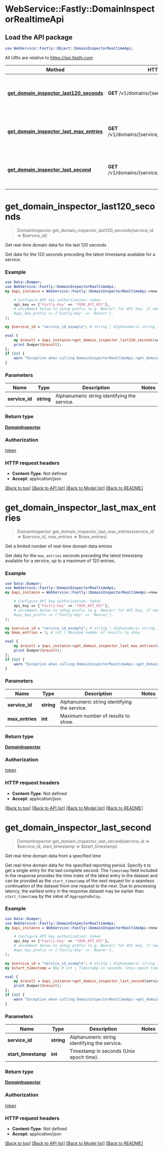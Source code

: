 # WebService::Fastly::DomainInspectorRealtimeApi

## Load the API package
```perl
use WebService::Fastly::Object::DomainInspectorRealtimeApi;
```

All URIs are relative to *https://api.fastly.com*

Method | HTTP request | Description
------------- | ------------- | -------------
[**get_domain_inspector_last120_seconds**](DomainInspectorRealtimeApi.md#get_domain_inspector_last120_seconds) | **GET** /v1/domains/{service_id}/ts/h | Get real-time domain data for the last 120 seconds
[**get_domain_inspector_last_max_entries**](DomainInspectorRealtimeApi.md#get_domain_inspector_last_max_entries) | **GET** /v1/domains/{service_id}/ts/h/limit/{max_entries} | Get a limited number of real-time domain data entries
[**get_domain_inspector_last_second**](DomainInspectorRealtimeApi.md#get_domain_inspector_last_second) | **GET** /v1/domains/{service_id}/ts/{start_timestamp} | Get real-time domain data from a specified time


# **get_domain_inspector_last120_seconds**
> DomainInspector get_domain_inspector_last120_seconds(service_id => $service_id)

Get real-time domain data for the last 120 seconds

Get data for the 120 seconds preceding the latest timestamp available for a service.

### Example
```perl
use Data::Dumper;
use WebService::Fastly::DomainInspectorRealtimeApi;
my $api_instance = WebService::Fastly::DomainInspectorRealtimeApi->new(

    # Configure API key authorization: token
    api_key => {'Fastly-Key' => 'YOUR_API_KEY'},
    # uncomment below to setup prefix (e.g. Bearer) for API key, if needed
    #api_key_prefix => {'Fastly-Key' => 'Bearer'},
);

my $service_id = "service_id_example"; # string | Alphanumeric string identifying the service.

eval {
    my $result = $api_instance->get_domain_inspector_last120_seconds(service_id => $service_id);
    print Dumper($result);
};
if ($@) {
    warn "Exception when calling DomainInspectorRealtimeApi->get_domain_inspector_last120_seconds: $@\n";
}
```

### Parameters

Name | Type | Description  | Notes
------------- | ------------- | ------------- | -------------
 **service_id** | **string**| Alphanumeric string identifying the service. | 

### Return type

[**DomainInspector**](DomainInspector.md)

### Authorization

[token](../README.md#token)

### HTTP request headers

 - **Content-Type**: Not defined
 - **Accept**: application/json

[[Back to top]](#) [[Back to API list]](../README.md#documentation-for-api-endpoints) [[Back to Model list]](../README.md#documentation-for-models) [[Back to README]](../README.md)

# **get_domain_inspector_last_max_entries**
> DomainInspector get_domain_inspector_last_max_entries(service_id => $service_id, max_entries => $max_entries)

Get a limited number of real-time domain data entries

Get data for the `max_entries` seconds preceding the latest timestamp available for a service, up to a maximum of 120 entries.

### Example
```perl
use Data::Dumper;
use WebService::Fastly::DomainInspectorRealtimeApi;
my $api_instance = WebService::Fastly::DomainInspectorRealtimeApi->new(

    # Configure API key authorization: token
    api_key => {'Fastly-Key' => 'YOUR_API_KEY'},
    # uncomment below to setup prefix (e.g. Bearer) for API key, if needed
    #api_key_prefix => {'Fastly-Key' => 'Bearer'},
);

my $service_id = "service_id_example"; # string | Alphanumeric string identifying the service.
my $max_entries = 1; # int | Maximum number of results to show.

eval {
    my $result = $api_instance->get_domain_inspector_last_max_entries(service_id => $service_id, max_entries => $max_entries);
    print Dumper($result);
};
if ($@) {
    warn "Exception when calling DomainInspectorRealtimeApi->get_domain_inspector_last_max_entries: $@\n";
}
```

### Parameters

Name | Type | Description  | Notes
------------- | ------------- | ------------- | -------------
 **service_id** | **string**| Alphanumeric string identifying the service. | 
 **max_entries** | **int**| Maximum number of results to show. | 

### Return type

[**DomainInspector**](DomainInspector.md)

### Authorization

[token](../README.md#token)

### HTTP request headers

 - **Content-Type**: Not defined
 - **Accept**: application/json

[[Back to top]](#) [[Back to API list]](../README.md#documentation-for-api-endpoints) [[Back to Model list]](../README.md#documentation-for-models) [[Back to README]](../README.md)

# **get_domain_inspector_last_second**
> DomainInspector get_domain_inspector_last_second(service_id => $service_id, start_timestamp => $start_timestamp)

Get real-time domain data from a specified time

Get real-time domain data for the specified reporting period. Specify `0` to get a single entry for the last complete second. The `Timestamp` field included in the response provides the time index of the latest entry in the dataset and can be provided as the `start_timestamp` of the next request for a seamless continuation of the dataset from one request to the next. Due to processing latency, the earliest entry in the response dataset may be earlier than `start_timestamp` by the value of `AggregateDelay`. 

### Example
```perl
use Data::Dumper;
use WebService::Fastly::DomainInspectorRealtimeApi;
my $api_instance = WebService::Fastly::DomainInspectorRealtimeApi->new(

    # Configure API key authorization: token
    api_key => {'Fastly-Key' => 'YOUR_API_KEY'},
    # uncomment below to setup prefix (e.g. Bearer) for API key, if needed
    #api_key_prefix => {'Fastly-Key' => 'Bearer'},
);

my $service_id = "service_id_example"; # string | Alphanumeric string identifying the service.
my $start_timestamp = 56; # int | Timestamp in seconds (Unix epoch time).

eval {
    my $result = $api_instance->get_domain_inspector_last_second(service_id => $service_id, start_timestamp => $start_timestamp);
    print Dumper($result);
};
if ($@) {
    warn "Exception when calling DomainInspectorRealtimeApi->get_domain_inspector_last_second: $@\n";
}
```

### Parameters

Name | Type | Description  | Notes
------------- | ------------- | ------------- | -------------
 **service_id** | **string**| Alphanumeric string identifying the service. | 
 **start_timestamp** | **int**| Timestamp in seconds (Unix epoch time). | 

### Return type

[**DomainInspector**](DomainInspector.md)

### Authorization

[token](../README.md#token)

### HTTP request headers

 - **Content-Type**: Not defined
 - **Accept**: application/json

[[Back to top]](#) [[Back to API list]](../README.md#documentation-for-api-endpoints) [[Back to Model list]](../README.md#documentation-for-models) [[Back to README]](../README.md)

